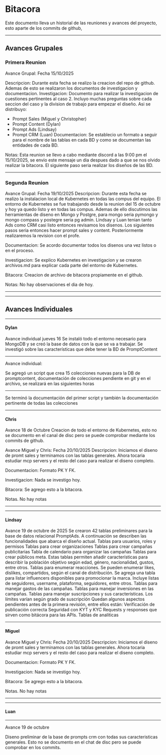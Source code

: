 # Bitacora

Este documento lleva un historial de las reuniones y avances del proyecto, esto aparte de los commits de github,

---

## Avances Grupales

### Primera Reunion 

Avance Grupal: Fecha 15/10/2025

Descripcion: Durante esta fecha se realizo la creacion del repo de github. Ademas de esto se realizaron los documentos de investigacion y documentacion.
Investigacion: Documento para realizar la investigacion de cuestiones pertinentes al caso 2. Incluyo muchas preguntas sobre cada seccion del caso y la division de trabajo para empezar el diseño. Asi se distribuyo:
- Prompt Sales (Miguel y Christopher)
- Prompt Content (Dylan)
- Prompt Ads (Lindsay)
- Prompt CRM (Luan)
Documentacion: Se establecio un formato a seguir para el nombre de las tablas en cada BD y como se documentan las entidades de cada BD.

Notas: Esta reunion se llevo a cabo mediante discord a las 9:00 pm el 15/10/2025, se envio este mensaje un dia despues dado a que se nos olvido realizar la bitacora. El siguiente paso seria realizar los diseños de las BD.

---

### Segunda Reunion 

Avance Grupal: Fecha 19/10/2025
Descripcion: Durante esta fecha se realizo la instalacion local de Kubernetes en todas las compus del equipo.  El entorno de Kubernetes se fue trabajando desde la reunion del 15 de octubre y hoy ya quedo listo y en todas las compus. Ademas de ello discutimos las herramientas de diseno en Mongo y Postgre, para mongo seria pymongo y mongo compass y postegre seria pg admin. Lindsay y Luan tenian tanto Ads como CRM casi listo entonces revisamos los disenos. Los siguientes pasos seria entonces hacer prompt sales y content. Posteriormente realizaremos la revision con el profe.

Documentacion: Se acordo documentar todos los disenos una vez listos o en el proceso.

Investigacion: Se explico Kubernetes en investigacion y se crearon archivos.md para explicar cada parte del entorno de Kubernetes.

Bitacora: Creacion de archivo de bitacora propiamente en el github. 

Notas: No hay observaciones el dia de hoy.

---


---

## Avances Individuales

---

#### Dylan

Avance individual jueves 16
Se instaló todo el entorno necesario para MongoDB y se creó la base de datos con la que se va a trabajar.
Se investigó sobre las características que debe tener la BD de PromptContent

---

Avance individual:

Se agregó un script que crea 15 colecciones nuevas para la DB de promptcontent, documentación de colecciones pendiente en git y en el archivo, se realizará en las siguientes horas 

---

Se terminó la documentación del primer script y también la documentación pertinente de todas las colecciones

---

#### Chris

Avance 18 de Octubre
Creacion de todo el entorno de Kubernetes, esto no se documento en el canal de disc pero se puede comprobar mediante los commits de github.

Avance Miguel y Chris: Fecha 20/10/2025
Descripcion: Iniciamos el diseno de promt sales y terminamos con las tablas generales. Ahora tocaria estudiar mcp servers y el resto del caso para realizar el diseno completo.

Documentacion: Formato PK Y FK.

Investigacion: Nada se investigo hoy.

Bitacora: Se agrego esto a la bitacora.

Notas. No hay notas

---


---

#### Lindsay

Avance 19 de octubre de 2025
Se crearon 42 tablas preliminares para la base de datos relacional PromptAds. A continuación se describen las funcionalidades que abarca el diseño actual.
Tablas para usuarios, roles y permisos
Tablas para crear organizaciones
Tablas para crear campañas publicitarias
Tabla de calendario para organizar las campañas
Tablas para crear públicos meta. Estas tablas permiten añadir características para describir la población objetivo según edad, género, nacionalidad, gustos, entre otros.
Tablas para enumerar reacciones. Se pueden enumerar likes, dislikes, compartidos, según el canal de distribución.
Se agrega una tabla para listar influencers disponibles para promocionar la marca. Incluye listas de seguidores, username, plataforma, seguidores, entre otros.
Tablas para manejar gastos de las campañas.
Tablas para manejar inversiones en las campañas.
Tablas para manejar suscripciones y sus características. Los límites varían según grado de suscripción
Quedan algunos aspectos pendientes antes de la primera revisión, entre ellos están:
Verificación de publicación correcta
Seguridad con KYT y KYC
Requests y responses que sirven como bitácora para las APIs.
Tablas de analiticas

---

#### Miguel

Avance Miguel y Chris: Fecha 20/10/2025
Descripcion: Iniciamos el diseno de promt sales y terminamos con las tablas generales. Ahora tocaria estudiar mcp servers y el resto del caso para realizar el diseno completo.

Documentacion: Formato PK Y FK.

Investigacion: Nada se investigo hoy.

Bitacora: Se agrego esto a la bitacora.

Notas. No hay notas

---



---

#### Luan

---

Avance 19 de octubre

Diseno preliminar de la base de prompts crm con todas sus caracteristicas generales. Esto no se documento en el chat de disc pero se puede comprobar en los commits.